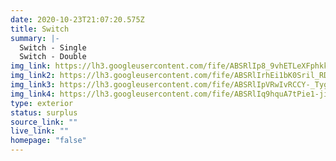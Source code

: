 ```yaml
---
date: 2020-10-23T21:07:20.575Z
title: Switch
summary: |-
  Switch - Single
  Switch - Double
img_link: https://lh3.googleusercontent.com/fife/ABSRlIp8_9vhETLeXFphkkvNCfvHpc-EqdDu8Mx6D2kG91lFsX0IlhuKuyadOlClb3gAiFv2H7t-X3upWTU7YUEyI_tyT-QhUadC9gT4QuNXVyXV9eAGhRP9eYcdpY_6yTARlCCYfVAjobElW207a-Vt_ytY1FVahcomJhaCV_uKTru9aW1q26dei2DXgzOG2ZiVnFt6XRLGwaArL_jk42EZHV-12ty97GV1Elg6mDlecspEYWsYn3ns9yY0XQU6ymZu48iBO5MrYtMyBH0UBZwzWyprg029gkWRTor28PyH_kUX_cgp4veouQt-5v179eboHZxKDFS2yH-6qiJ-d76YjIhVSHNtelHob3SqAExGuzZc-bs_w6uriGIJ6VTaEbdD8w0LrsbReDSXvxSXOTmPkE_Fx6IfNmT4QRro7tGphOFUopHcED_vynuLvNgF3DPaf2ZK_jmdj3WW9QrKN2JDisNupByeF0DB3xa-8NsxBCAO0p5f3wjF0fWW88I_rvdQUU74Rzn2cQ0D15gYcTr80PYVQGC1qLKPGgR8B-7Rp8NWSMiXuoBnF7V07k51Xgiud2Vc_w-hOtUaOeTzA5-CXpoT6wT0I-Itkmi84FEaufBf0xGXKlZKTpZKfjXVbuEPcKek4J7HOVrqrW3EYSkDn_smHVGVAu-bycg0Fuqf7nWOpHuSyRT6eFwX8SjNOuvvN-1jWVK1c_WecTOBDzTcqDsfX85uCmlK0Q=w656-h666-ft
img_link2: https://lh3.googleusercontent.com/fife/ABSRlIrhEi1bK0Sril_RDnxBkIuDiBCy9SBVIXmG1rSdFzLgDkVlBBbG6B3YT5BKutNhjBz5fLF0QBElwlRiELwtE6EM_iUD37YwJxjfi_X18aamWcrIFJ2XJ19p8mnOQzbqkUB7cxcTyPGXz9ESWx3JBR2nSJJa-_9M16fdaQuQWP5Y0zKjGOcHdxcGNGz03eSNRsOlpNm0M6ux0-QWfJAG0dEVYqZcrH9beoEa_glg2eo01JL1-47MkHVO_G5T-8CDFxDOnGs2Zv5okScnZZ4DMRcGuesCdPD6jApWtTYjSlT5W1HKzyV_Gf3Wgxkb_R4yP8H5Xo4RSeIZ-dUqS22v3C7cfED72Q4cZCd5s7je6czEPPOldViqeFipxh6foBGeLUDkxiyZ_3NGpH2puYNNevjmSwQ7dsSW32dw2S5K3RPbEs5AA193KLGTx8qEzxAPPEAUG4h0xfOtt48-lmuiVf7FJulZAdpapJlfnV7bQrotOY6B16B-lqJbMMmyhEFllItSKBTgamJeCmFUW3U9RFpWbfxDE5r5AE34axOWyM-KRKTuc2eyIMyckuYJGmrq-_RuNIu4ZqcGHvwmjiXFuHm4juuVTrQ98Fcc1aYdddyMhrvJfjw2y0xa9t6YJRzWHMd3FUrXXl734y8qZWe0Lz0a2QiXuPNaIO31ZfRBtX8J0h5zfwLLSy52AuP-jVYxyIeRWMTAHVPugyfq5xDq4sIbhkuCE6LKgQ=w656-h666-ft
img_link3: https://lh3.googleusercontent.com/fife/ABSRlIpVRwIvRCCY-_TygQ7AAiOo5geLjV4bV24Bb3m1Hlcqc-I7-bgYKTQLbzpCaOMEvooZKFw5nmG_dF9mMvasJ29NspX1_sUUnwFWSsHOCznfBoIB4PTkPV1EsIZAEVWNNtEyqx-TYJtbLwBZIBGS7ePn-tLHgarVWa9MnyXO7x8RoJ4ImquI7CqclCJPR5vfZhstrnokBNOjLeMYHHCE-KfF2P_RtHB8RiaoYesXrBgA1H-ZRJXiFYb4XHBFf3yj8SKXC_cMGBcdhC3_nv1heko3Q_QVPRUvei76dymlPTEwciQPiHv7au2QynhwlQVKRD3dd1KfSuYOcuoblr6bDQOgK-Z41XhSSwHRF4DDLhEjVveyjIctWiNTxTLMz9DwX1VVZ77wS76e8u_syG90wltrxumoSfaFfn7XaiZfE11c3OcXOqrA-zSYs6iH8oeulsdhuh6cSKwCIuvvLCgiUP0VIIcEyOwHuE3_QoCQaVBDv4EGObpV4_JAU6OMjVeLJIMDxc4TrbLhPZUSNMjwXbQFEOyKg3cetQpL0ayWA59Zy5mOLEj6C3FwHZ6atWlLBW76QwbW9TZt1N5VbnVOkdEk77POVhX2ReUyPwswBLViUqNpQTJMKMsRuDvxtUU_liJyjdaF_egpHxUDc9_HiAeaUEHAJUJz3S3Be1FXWxiXCdjv5jXZ4ER-M0jw3G70KhQ_H0kw0lvHlKS254dm1bgdtvbMiMIyJQ=w851-h666-ft
img_link4: https://lh3.googleusercontent.com/fife/ABSRlIq9hquA7tPie1-jiH36fmlSzJMWcUsdQPo5D5hVOVXEyEdzpneRKWhG_-pcmzUlcb9qo7ZvE10khE0nG2N-a6AoJ3LPsj_Fi--goeJfnDDW6_Ti9TLH4RRlA2ejwfFjBW0QrbtAe50e9HKqw3oZHWAZ8gJdHBqLmMcHLfw3XbcQrs2wEPH7yqStUX1eyYsZeu2UmQD1NIfXUKkL1h8GfKMKQo-UyIrvyOhirlmuk03Hi29wNrvNHJ3u-2RKt4vgh8v04GQYsnmT1uwhdJ0vU1_9ZcfehfqFORhOxfwzspcvJaHncXi-O2T0WbxV_npyxkaabCJMZdJXh7g_zWSm63qlOSQG_6FPv2_sRKEAi-PQKvw2lAOyoFWjY4rQsJYZ5xzSuAX-7avN3pyHzCoEJaXKPEJO8fZ3FxI_NTV6e5vk-7JmS3n0ud9tK7ZVjYNgzckcf-omvql8oV7bJD2rVHi7tEVYvoXB8rYOV9utH1y6Jaoh30QoLGEYFE6TGcbVRimLZjrvJiMHJ_w6eYhwh86fYSevkEnf7uXX-rdAlcsyd5u_fYbSUBZoJM2-8vB_9oM7ZvzrMgheLme-o0c2adQMylrcOLX2uZwkXafLSd0Mvun8IdOOrO2qwRpfPnbKazHElKArlErGQWR2vZcQCZebwHEh-zAT8vcgQD1EsXbc_6cJKz00R19ArOX_drbGCf3v8UviWqYFPqKeOg__x5x6Jf1Ikiszpw=w851-h666-ft
type: exterior
status: surplus
source_link: ""
live_link: ""
homepage: "false"
---
```

